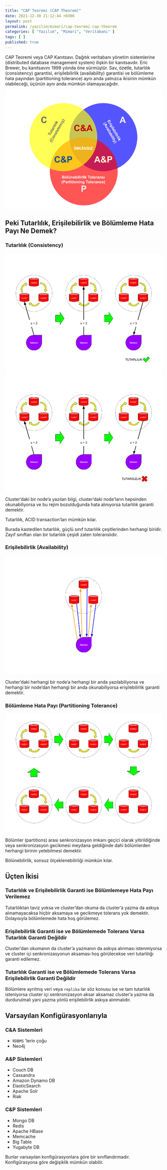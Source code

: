 ```yaml
---
title: "CAP Teoremi (CAP Theorem)"
date: 2021-12-30 21:12:44 +0300
layout: post
permalink: /yazilim/mimari/cap-teoremi-cap-theorem
categories: [ "Yazılım", "Mimari", "Veritabanı" ]
tags: [ ]
published: true
---
```


CAP Teoremi veya CAP Kanıtsavı. Dağıtık veritabanı yönetim sistemlerine (distributed database management system) ilişkin bir kanıtsavdır. Eric Brewer, bu kanıtsavını 1998 yılında öne sürmüştür. Sav, özetle, tutarlılık (consistency) garantisi, erişilebilirlik (availability) garantisi ve bölümleme hata payından (partitioning tolerance) aynı anda yalnızca ikisinin mümkün olabileceği, üçünün aynı anda mümkün olamayacağıdır.

![Consistency – Availability – Partitioning Tolerance](/assets/img/2021/12/CAP.png "Consistency – Availability – Partitioning Tolerance")

## Peki Tutarlılık, Erişilebilirlik ve Bölümleme Hata Payı Ne Demek?

### Tutarlılık (Consistency)

![CAP Consistency](/assets/img/2021/12/CAP-Consistency.png "CAP Consistency")
![CAP Inconsistency](/assets/img/2021/12/CAP-Inconsistency.png "CAP Inconsistency")

Cluster’daki bir node’a yazılan bilgi, cluster’daki node’ların hepsinden okunabiliyorsa ve bu rejim bozulduğunda hata alınıyorsa tutarlılık garanti demektir.

Tutarlılık, ACID transaction’ları mümkün kılar.

Burada kastedilen tutarlılık, güçlü sınıf tutarlılık çeşitlerinden herhangi biridir. Zayıf sınıftan olan bir tutarlılık çeşidi zaten toleranslıdır.

### Erişilebilirlik (Availability)

![CAP Availability](/assets/img/2021/12/CAP-Availability.png "CAP Availability")

Cluster’daki herhangi bir node’a herhangi bir anda yazılabiliyorsa ve herhangi bir node’dan herhangi bir anda okunabiliyorsa erişilebilirlik garanti demektir.

### Bölümleme Hata Payı (Partitioning Tolerance)

![CAP Partitioning Tolerance](/assets/img/2021/12/CAP-Partitioning-Tolerance.png "CAP Partitioning Tolerance")

Bölümler (partitions) arası senkronizasyon imkanı geçici olarak yitirildiğinde veya senkronizasyon gecikmesi meydana geldiğinde dahi bölümlerden herhangi birinin yetebilmesi demektir.

Bölünebilirlik, sonsuz ölçeklenebilirliği mümkün kılar.

## Üçten İkisi

### Tutarlılık ve Erişilebilirlik Garanti ise Bölümlemeye Hata Payı Verilemez

Tutarlılıktan taviz yoksa ve cluster’dan okuma da cluster’a yazma da askıya alınamayacaksa hiçbir aksamaya ve gecikmeye tolerans yok demektir. Dolayısıyla bölümlemede hata hoş görülemez.

### Erişilebilirlik Garanti ise ve Bölümlemede Tolerans Varsa Tutarlılık Garanti Değildir

Cluster’dan okumanın da cluster’a yazmanın da askıya alınması istenmiyorsa ve cluster içi senkronizasyonun aksaması hoş görülecekse veri tutarlılığı garanti edilemez.

### Tutarlılık Garanti ise ve Bölümlemede Tolerans Varsa Erişilebilirlik Garanti Değildir

Bölümlere ayrılmış veri veya `replika` lar söz konusu ise ve tam tutarlılık isteniyorsa cluster içi senkronizasyon aksar aksamaz cluster’a yazma da durdurulmalı yani yazma yönlü erişilebilirlik askıya alınmalıdır.

## Varsayılan Konfigürasyonlarıyla

### C&amp;A Sistemleri

- `RDBMS` ‘lerin çoğu
- Neo4j

### A&amp;P Sistemleri

- Couch DB
- Cassandra
- Amazon Dynamo DB
- ElasticSearch
- Apache Solr
- Riak

### C&amp;P Sistemleri

- Mongo DB
- Redis
- Apache HBase
- Memcache
- Big Table
- Yugabyte DB

Bunlar varsayılan konfigürasyonlara göre bir sınıflandırmadır. Konfigürasyona göre değişiklik mümkün olabilir.